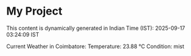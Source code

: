 # My Project

This content is dynamically generated in Indian Time (IST): 2025-09-17 03:24:09 IST


Current Weather in Coimbatore:
Temperature: 23.88 °C
Condition: mist
